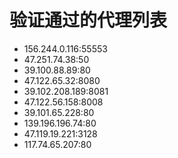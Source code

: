 # 验证通过的代理列表

 - 156.244.0.116:55553
 - 47.251.74.38:50
 - 39.100.88.89:80
 - 47.122.65.32:8080
 - 39.102.208.189:8081
 - 47.122.56.158:8008
 - 39.101.65.228:80
 - 139.196.196.74:80
 - 47.119.19.221:3128
 - 117.74.65.207:80
